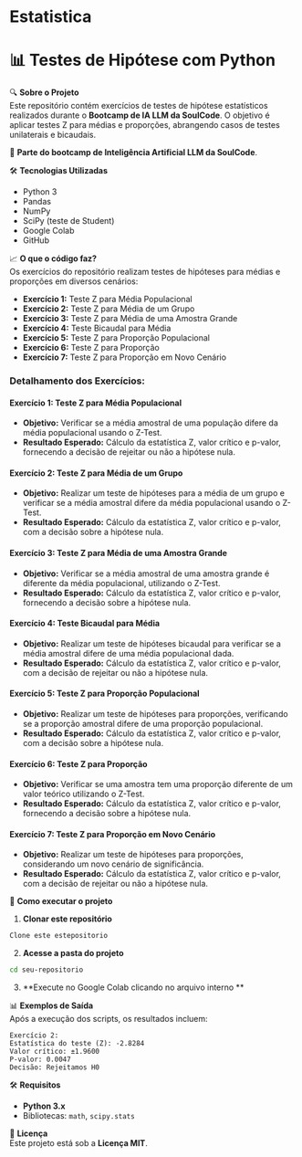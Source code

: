 # Estatistica
# 📊 Testes de Hipótese com Python

🔍 **Sobre o Projeto**  
Este repositório contém exercícios de testes de hipótese estatísticos realizados durante o **Bootcamp de IA LLM da SoulCode**. O objetivo é aplicar testes Z para médias e proporções, abrangendo casos de testes unilaterais e bicaudais.

📌 **Parte do bootcamp de Inteligência Artificial LLM da SoulCode**.

🛠 **Tecnologias Utilizadas**  
- Python 3  
- Pandas  
- NumPy  
- SciPy (teste de Student)  
- Google Colab  
- GitHub  

📈 **O que o código faz?**  
Os exercícios do repositório realizam testes de hipóteses para médias e proporções em diversos cenários:

- **Exercício 1:** Teste Z para Média Populacional
- **Exercício 2:** Teste Z para Média de um Grupo
- **Exercício 3:** Teste Z para Média de uma Amostra Grande
- **Exercício 4:** Teste Bicaudal para Média
- **Exercício 5:** Teste Z para Proporção Populacional
- **Exercício 6:** Teste Z para Proporção
- **Exercício 7:** Teste Z para Proporção em Novo Cenário

### Detalhamento dos Exercícios:

#### **Exercício 1:** Teste Z para Média Populacional
- **Objetivo:** Verificar se a média amostral de uma população difere da média populacional usando o Z-Test.
- **Resultado Esperado:** Cálculo da estatística Z, valor crítico e p-valor, fornecendo a decisão de rejeitar ou não a hipótese nula.

#### **Exercício 2:** Teste Z para Média de um Grupo
- **Objetivo:** Realizar um teste de hipóteses para a média de um grupo e verificar se a média amostral difere da média populacional usando o Z-Test.
- **Resultado Esperado:** Cálculo da estatística Z, valor crítico e p-valor, com a decisão sobre a hipótese nula.

#### **Exercício 3:** Teste Z para Média de uma Amostra Grande
- **Objetivo:** Verificar se a média amostral de uma amostra grande é diferente da média populacional, utilizando o Z-Test.
- **Resultado Esperado:** Cálculo da estatística Z, valor crítico e p-valor, fornecendo a decisão sobre a hipótese nula.

#### **Exercício 4:** Teste Bicaudal para Média
- **Objetivo:** Realizar um teste de hipóteses bicaudal para verificar se a média amostral difere de uma média populacional dada.
- **Resultado Esperado:** Cálculo da estatística Z, valor crítico e p-valor, com a decisão de rejeitar ou não a hipótese nula.

#### **Exercício 5:** Teste Z para Proporção Populacional
- **Objetivo:** Realizar um teste de hipóteses para proporções, verificando se a proporção amostral difere de uma proporção populacional.
- **Resultado Esperado:** Cálculo da estatística Z, valor crítico e p-valor, com a decisão sobre a hipótese nula.

#### **Exercício 6:** Teste Z para Proporção
- **Objetivo:** Verificar se uma amostra tem uma proporção diferente de um valor teórico utilizando o Z-Test.
- **Resultado Esperado:** Cálculo da estatística Z, valor crítico e p-valor, fornecendo a decisão sobre a hipótese nula.

#### **Exercício 7:** Teste Z para Proporção em Novo Cenário
- **Objetivo:** Realizar um teste de hipóteses para proporções, considerando um novo cenário de significância.
- **Resultado Esperado:** Cálculo da estatística Z, valor crítico e p-valor, com a decisão de rejeitar ou não a hipótese nula.

🚀 **Como executar o projeto**  
1. **Clonar este repositório**  
```bash
Clone este estepositorio
```
2. **Acesse a pasta do projeto**  
```bash
cd seu-repositorio
```
3. **Execute no Google Colab clicando no arquivo interno **  


📊 **Exemplos de Saída**  
Após a execução dos scripts, os resultados incluem:  
```
Exercício 2:
Estatística do teste (Z): -2.8284
Valor crítico: ±1.9600
P-valor: 0.0047
Decisão: Rejeitamos H0
```

🛠 **Requisitos**  
- **Python 3.x**  
- Bibliotecas: `math`, `scipy.stats`

📜 **Licença**  
Este projeto está sob a **Licença MIT**.


